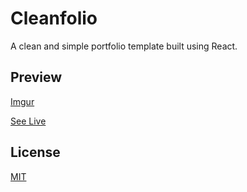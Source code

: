 # Cleanfolio

A clean and simple portfolio template built using React.
## Preview

[Imgur](https://imgur.com/FwDMNEM.gif)

[See Live](https://smj2021.github.io/cleanfolio/)

## License

[MIT](https://choosealicense.com/licenses/mit/)
